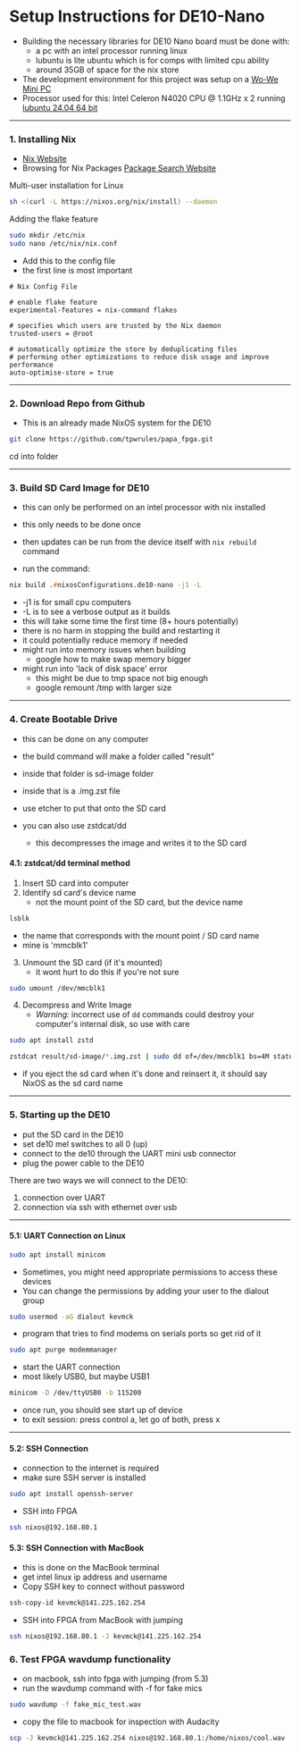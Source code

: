 # Setup Instructions for DE10-Nano
- Building the necessary libraries for DE10 Nano board must be done with:
  - a pc with an intel processor running linux
  - lubuntu is lite ubuntu which is for comps with limited cpu ability
  - around 35GB of space for the nix store
- The development environment for this project was setup on a [Wo-We Mini PC](https://www.amazon.com/dp/B0CLD8JRWK?psc=1&ref=ppx_yo2ov_dt_b_product_details)
- Processor used for this: Intel Celeron N4020 CPU @ 1.1GHz x 2 running [lubuntu 24.04 64 bit](https://lubuntu.me/downloads/)

---

### 1. Installing Nix 
   - [Nix Website](https://nixos.org/download/#nixos-iso)
   - Browsing for Nix Packages [Package Search Website](https://search.nixos.org/packages?ref=itsfoss.com)


Multi-user installation for Linux
```zsh
sh <(curl -L https://nixos.org/nix/install) --daemon
```

Adding the flake feature
```zsh
sudo mkdir /etc/nix
sudo nano /etc/nix/nix.conf
```
- Add this to the config file
- the first line is most important
~~~
# Nix Config File

# enable flake feature
experimental-features = nix-command flakes

# specifies which users are trusted by the Nix daemon
trusted-users = @root

# automatically optimize the store by deduplicating files
# performing other optimizations to reduce disk usage and improve performance
auto-optimise-store = true
~~~

---

### 2. Download Repo from Github
- This is an already made NixOS system for the DE10

```zsh
git clone https://github.com/tpwrules/papa_fpga.git
```

cd into folder

---

### 3. Build SD Card Image for DE10
- this can only be performed on an intel processor with nix installed
- this only needs to be done once
- then updates can be run from the device itself with ```nix rebuild``` command

- run the command:
```zsh
nix build .#nixosConfigurations.de10-nano -j1 -L
```
- -j1 is for small cpu computers
- -L is to see a verbose output as it builds
- this will take some time the first time (8+ hours potentially)
- there is no harm in stopping the build and restarting it
- it could potentially reduce memory if needed 
- might run into memory issues when building
  - google how to make swap memory bigger
- might run into 'lack of disk space' error
  - this might be due to tmp space not big enough
  - google remount /tmp with larger size
---

### 4. Create Bootable Drive
- this can be done on any computer

- the build command will make a folder called "result"

- inside that folder is sd-image folder
- inside that is a .img.zst file

- use etcher to put that onto the SD card 
- you can also use zstdcat/dd
   - this decompresses the image and writes it to the SD card

#### 4.1: zstdcat/dd terminal method
1. Insert SD card into computer
2. Identify sd card's device name
   - not the mount point of the SD card, but the device name
```zsh
lsblk 
```
   - the name that corresponds with the mount point / SD card name
   - mine is 'mmcblk1'

3. Unmount the SD card (if it's mounted)
   - it wont hurt to do this if you're not sure
```zsh
sudo umount /dev/mmcblk1
```
4. Decompress and Write Image
   - *Warning:* incorrect use of ```dd``` commands could destroy your computer's internal disk, so use with care
```zsh
sudo apt install zstd
```
```zsh
zstdcat result/sd-image/*.img.zst | sudo dd of=/dev/mmcblk1 bs=4M status=progress conv=fsync
```
- if you eject the sd card when it's done and reinsert it, it should say NixOS as the sd card name

---

### 5. Starting up the DE10
- put the SD card in the DE10
- set de10 mel switches to all 0 (up)
- connect to the de10 through the UART mini usb connector
- plug the power cable to the DE10

There are two ways we will connect to the DE10:
1. connection over UART 
2. connection via ssh with ethernet over usb 
    
---

#### 5.1: UART Connection on Linux
```zsh
sudo apt install minicom
```
- Sometimes, you might need appropriate permissions to access these devices
- You can change the permissions by adding your user to the dialout group
```zsh
sudo usermod -aG dialout kevmck
```
- program that tries to find modems on serials ports so get rid of it
```zsh
sudo apt purge modemmanager
```
- start the UART connection
- most likely USB0, but maybe USB1
```zsh
minicom -D /dev/ttyUSB0 -b 115200
```
- once run, you should see start up of device
- to exit session: press control a, let go of both, press x

---

#### 5.2: SSH Connection
- connection to the internet is required
- make sure SSH server is installed
```zsh
sudo apt install openssh-server
```
- SSH into FPGA
```zsh
ssh nixos@192.168.80.1
```

#### 5.3: SSH Connection with MacBook
- this is done on the MacBook terminal
- get intel linux ip address and username
- Copy SSH key to connect without password
```zsh
ssh-copy-id kevmck@141.225.162.254
```
- SSH into FPGA from MacBook with jumping
```zsh
ssh nixos@192.168.80.1 -J kevmck@141.225.162.254    
```


### 6. Test FPGA wavdump functionality
- on macbook, ssh into fpga with jumping (from 5.3)
- run the wavdump command with -f for fake mics
```zsh
sudo wavdump -f fake_mic_test.wav
```
- copy the file to macbook for inspection with Audacity
```zsh
scp -J kevmck@141.225.162.254 nixos@192.168.80.1:/home/nixos/cool.wav .
```

